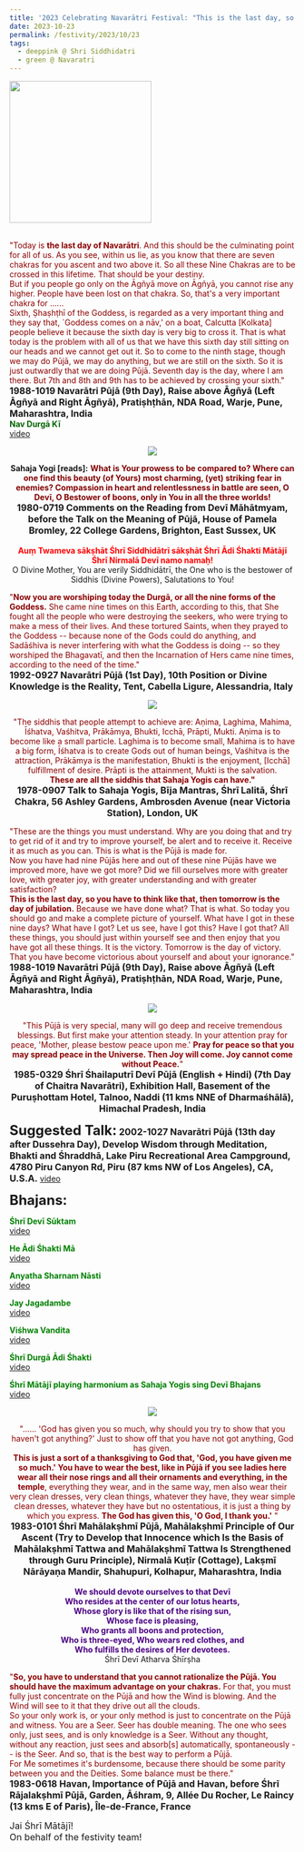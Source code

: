 ```yaml
---
title: '2023 Celebrating Navarātri Festival: "This is the last day, so you have to think like that, then tomorrow is the day of jubilation." '
date: 2023-10-23
permalink: /festivity/2023/10/23
tags:
  - deeppink @ Shri Siddhidatri
  - green @ Navaratri
---
```


<div style="text-align: left"><img src="/images/image1.png" width="250" /></div><br>

<p>
<font color="DarkRed">"Today is <b>the last day of Navarātri</b>. And this should be the culminating point for all of us. As you see, within us lie, as you know that there are seven chakras for you ascent and two above it. So all these Nine Chakras are to be crossed in this lifetime. That should be your destiny.<br>
But if you people go only on the Āgñyā move on Āgñyā, you cannot rise any higher. People have been lost on that chakra. So, that's a very important chakra for ......<br>
Sixth, Ṣhaṣhṭhī of the Goddess, is regarded as a very important thing and they say that, `Goddess comes on a nāv,' on a boat, Calcutta [Kolkata] people believe it because the sixth day is very big to cross it. That is what today is the problem with all of us that we have this sixth day still sitting on our heads and we cannot get out it. So to come to the ninth stage, though we may do Pūjā, we may do anything, but we are still on the sixth. So it is just outwardly that we are doing Pūjā. Seventh day is the day, where I am there. But 7th and 8th and 9th has to be achieved by crossing your sixth."</font><br>
<font size="+0"><b>1988-1019 Navarātri Pūjā (9th Day), Raise above Āgñyā (Left Āgñyā and Right Āgñyā), Pratiṣhṭhān, NDA Road, Warje, Pune, Maharashtra, India</b></font><br>
<font color="DarkGreen"><b>Nav Durgā Kī</b></font><br>
<a href="https://seven-teams.github.io/Videos_Links.html">video</a>
</p>

<div style="text-align: center"><img src="/images/image1265.png" /></div>

<p style="text-align:center;">
<b>Sahaja Yogi [reads]:</b> <font color="Maroon"><b>What is Your prowess to be compared to? Where can one find this beauty (of Yours) most charming, (yet) striking fear in enemies? Compassion in heart and relentlessness in battle are seen, O Devī, O Bestower of boons, only in You in all the three worlds!</b></font><br>
<font size="+0"><b>1980-0719 Comments on the Reading from Devī Māhātmyam, before the Talk on the Meaning of Pūjā, House of Pamela Bromley, 22 College Gardens, Brighton, East Sussex, UK</b></font><br>
<br>
<font color="red"><b>Auṃ Twameva sākṣhāt Śhrī Siddhidātrī sākṣhāt Śhrī Ādi Śhakti Mātājī Śhrī Nirmalā Devī namo namaḥ!</b></font><br>
O Divine Mother, You are verily Siddhidātrī, the One who is the bestower of Siddhis (Divine Powers), Salutations to You!
</p>

<p>
<font color="DarkRed">"<b>Now you are worshiping today the Durgā, or all the nine forms of the Goddess.</b> She came nine times on this Earth, according to this, that She fought all the people who were destroying the seekers, who were trying to make a mess of their lives. And these tortured Saints, when they prayed to the Goddess -- because none of the Gods could do anything, and Sadāśhiva is never interfering with what the Goddess is doing -- so they worshiped the Bhagavatī, and then the Incarnation of Hers came nine times, according to the need of the time."</font><br>
<font size="+0"><b>1992-0927 Navarātri Pūjā (1st Day), 10th Position or Divine Knowledge is the Reality, Tent, Cabella Ligure, Alessandria, Italy</b></font>
</p>

<div style="text-align: center"><img src="/images/image1266.png" /></div>

<p style="text-align:center;">
<font color="DarkRed">"The siddhis that people attempt to achieve are: Aṇima, Laghima, Mahima, Īśhatva, Vaśhitva, Prākāmya, Bhukti, Icchā, Prāpti, Mukti. Aṇima is to become like a small particle. Laghima is to become small, Mahima is to have a big form, Īśhatva is to create Gods out of human beings, Vaśhitva is the attraction, Prākāmya is the manifestation, Bhukti is the enjoyment, [Icchā] fulfillment of desire. Prāpti is the attainment, Mukti is the salvation.<br>
<b>These are all the siddhis that Sahaja Yogis can have."</b></font><br>
<font size="+0"><b>1978-0907 Talk to Sahaja Yogis, Bīja Mantras, Śhrī Lalitā, Śhrī Chakra, 56 Ashley Gardens, Ambrosden Avenue (near Victoria Station), London, UK</b></font>
</p>

<p>
<font color="DarkRed">"These are the things you must understand. Why are you doing that and try to get rid of it and try to improve yourself, be alert and to receive it. Receive it as much as you can. This is what is the Pūjā is made for.<br>
Now you have had nine Pūjās here and out of these nine Pūjās have we improved more, have we got more? Did we fill ourselves more with greater love, with greater joy, with greater understanding and with greater satisfaction?<br>
<b>This is the last day, so you have to think like that, then tomorrow is the day of jubilation.</b> Because we have done what? That is what. So today you should go and make a complete picture of yourself. What have I got in these nine days? What have I got? Let us see, have I got this? Have I got that? All these things, you should just within yourself see and then enjoy that you have got all these things. It is the victory. Tomorrow is the day of victory. That you have become victorious about yourself and about your ignorance."</font><br>
<font size="+0"><b>1988-1019 Navarātri Pūjā (9th Day), Raise above Āgñyā (Left Āgñyā and Right Āgñyā), Pratiṣhṭhān, NDA Road, Warje, Pune, Maharashtra, India</b></font>
</p>

<div style="text-align: center"><img src="/images/image1267.png" /></div>

<p style="text-align:center;">
<font color="DarkRed">"This Pūjā is very special, many will go deep and receive tremendous blessings. But first make your attention steady. In your attention pray for peace, 'Mother, please bestow peace upon me.' <b>Pray for peace so that you may spread peace in the Universe. Then Joy will come. Joy cannot come without Peace.</b>"</font><br>
<font size="+0"><b>1985-0329 Śhrī Śhailaputrī Devī Pūjā (English + Hindi) (7th Day of Chaitra Navarātri), Exhibition Hall, Basement of the Puruṣhottam Hotel, Talnoo, Naddi (11 kms NNE of Dharmaśhālā), Himachal Pradesh, India</b></font>
</p>

<font size="+2"><b>Suggested Talk:</b></font> 
<font size="+0"><b>2002-1027 Navarātri Pūjā (13th day after Dussehra Day), Develop Wisdom through Meditation, Bhakti and Śhraddhā, Lake Piru Recreational Area Campground, 4780 Piru Canyon Rd, Piru (87 kms NW of Los Angeles), CA, U.S.A.</b></font>
<a href="https://vimeo.com/251307065"> video</a><br>

<font size="+2"><b>Bhajans:</b></font>

<p>
<font color="green"><b>Śhrī Devī Sūktam</b></font><br>
<a href="https://youtu.be/K7he8axOgfw">video</a>
</p>

<p>
<font color="green"><b>He Ādi Śhakti Mā</b></font><br>
<a href="https://seven-teams.github.io/Videos_Links.html">video</a>
</p>

<p>
<font color="green"><b> Anyatha Sharnam Nāsti</b></font><br>
<a href="https://seven-teams.github.io/Videos_Links.html">video</a>
</p>

<p>
<font color="green"><b>Jay Jagadambe</b></font><br>
<a href="https://seven-teams.github.io/Videos_Links.html">video</a>
</p>
 
<p>
<font color="green"><b>Viśhwa Vandita</b></font><br>
<a href="https://seven-teams.github.io/Videos_Links.html">video</a>
</p>

<p>
<font color="green"><b>Śhrī Durgā Ādi Śhakti</b></font><br>
<a href="https://youtu.be/IZxG3j1wUyE">video</a>
</p>

<p>
<font color="green"><b>Śhrī Mātājī playing harmonium as Sahaja Yogis sing Devī Bhajans</b></font><br>
<a href="https://seven-teams.github.io/Videos_Links.html">video</a>
</p>

<div style="text-align: center"><img src="/images/image1268.png" /></div>

<p style="text-align:center;">
<font color="DarkRed">"...... 'God has given you so much, why should you try to show that you haven't got anything?' Just to show off that you have not got anything, God has given.<br>
<b>This is just a sort of a thanksgiving to God that, 'God, you have given me so much.' You have to wear the best, like in Pūjā if you see ladies here wear all their nose rings and all their ornaments and everything, in the temple</b>, everything they wear, and in the same way, men also wear their very clean dresses, very clean things, whatever they have, they wear simple clean dresses, whatever they have but no ostentatious, it is just a thing by which you express. <b>The God has given this, 'O God, I thank you.'</b> "</font><br>
<font size="+0"><b>1983-0101 Śhrī Mahālakṣhmī Pūjā, Mahālakṣhmī Principle of Our Ascent (Try to Develop that Innocence which Is the Basis of Mahālakṣhmī Tattwa and Mahālakṣhmī Tattwa Is Strengthened through Guru Principle), Nirmalā Kuṭīr (Cottage), Lakṣmī Nārāyaṇa Mandir, Shahupuri, Kolhapur, Maharashtra, India</b></font><br>
<br>
<font color="Indigo"><b>We should devote ourselves to that Devī<br>
Who resides at the center of our lotus hearts,<br>
Whose glory is like that of the rising sun,<br>
Whose face is pleasing,<br>
Who grants all boons and protection,<br>
Who is three-eyed, Who wears red clothes, and<br>
Who fulfills the desires of Her devotees.</b></font><br>
Śhrī Devī Atharva Śhīrṣha
</p>

<p>
<font color="DarkRed">"<b>So, you have to understand that you cannot rationalize the Pūjā. You should have the maximum advantage on your chakras.</b> For that, you must fully just concentrate on the Pūjā and how the Wind is blowing. And the Wind will see to it that they drive out all the clouds.<br>
So your only work is, or your only method is just to concentrate on the Pūjā and witness. You are a Seer. Seer has double meaning. The one who sees only, just sees, and is only knowledge is a Seer. Without any thought, without any reaction, just sees and absorb[s] automatically, spontaneously -- is the Seer. And so, that is the best way to perform a Pūjā.<br>
For Me sometimes it's burdensome, because there should be some parity between you and the Deities. Some balance must be there."</font><br>
<font size="+0"><b>1983-0618 Havan, Importance of Pūjā and Havan, before Śhrī Rājalakṣhmī Pūjā, Garden, Āśhram, 9, Allée Du Rocher, Le Raincy (13 kms E of Paris), Île-de-France, France</b></font>
</p>

<p>
<font size="+0">Jai Śhrī Mātājī!<br>
On behalf of the festivity team!</font>
</p>